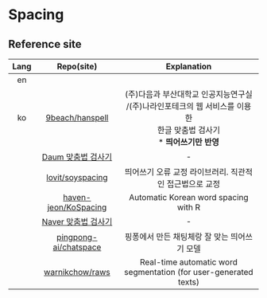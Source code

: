 # Spacing
## Reference site
|Lang|Repo(site)|Explanation|
|:--:|:--:|:--:|
|en|||
|ko|[9beach/hanspell](https://github.com/9beach/hanspell)|(주)다음과 부산대학교 인공지능연구실<br>/(주)나라인포테크의 웹 서비스를 이용한<br>한글 맞춤법 검사기<br>* **띄어쓰기만 반영**|
||[Daum 맞춤법 검사기](https://alldic.daum.net/grammar_checker.do)|-|
||[lovit/soyspacing](https://github.com/lovit/soyspacing)|띄어쓰기 오류 교정 라이브러리. 직관적인 접근법으로 교정|
||[haven-jeon/KoSpacing](https://github.com/haven-jeon/KoSpacing)|Automatic Korean word spacing with R|
||[Naver 맞춤법 검사기](https://search.naver.com/search.naver?where=nexearch&query=%EB%A7%9E%EC%B6%A4%EB%B2%95%EA%B2%80%EC%82%AC%EA%B8%B0&ie=utf8&sm=tab_she&qdt=0)|-|
||[pingpong-ai/chatspace](https://github.com/pingpong-ai/chatspace)|핑퐁에서 만든 채팅체랑 잘 맞는 띄어쓰기 모델|
||[warnikchow/raws](https://github.com/warnikchow/raws)|Real-time automatic word segmentation (for user-generated texts)|
